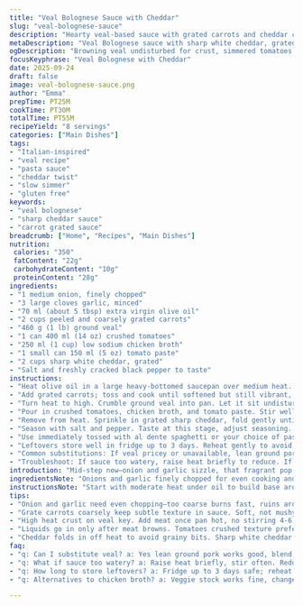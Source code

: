 ```yaml
---
title: "Veal Bolognese Sauce with Cheddar"
slug: "veal-bolognese-sauce"
description: "Hearty veal-based sauce with grated carrots and cheddar cheese. Starts by sautéing onion and garlic until fragrant, followed by softening carrots. Ground veal browned undisturbed for crust formation. Tomatoes, chicken broth, and tomato paste added, simmered gently to meld flavors. Off heat, sharp cheddar stirred in for creaminess and depth. Salt and pepper adjust seasoning. Best tossed with cooked spaghetti. Dairy-rich twist, replacing classic parmesan. Uses olive oil for a fragrant base. Visual and tactile cues emphasized over strict timing. Suitable gluten and egg free, no nuts. Makes 8 servings. Unique take on bolognese with a mild gamey veal flavor balanced by sweet carrot and sharp cheddar."
metaDescription: "Veal Bolognese sauce with sharp white cheddar, grated carrots, simmered low and slow. Rustic texture, browned crust, creamy cheese finish. Italian-inspired, 8 servings."
ogDescription: "Browning veal undisturbed for crust, simmered tomatoes with grated carrots, folded in sharp cheddar for creamy depth. Italian-style, rich layering with every stir."
focusKeyphrase: "Veal Bolognese with Cheddar"
date: 2025-09-24
draft: false
image: veal-bolognese-sauce.png
author: "Emma"
prepTime: PT25M
cookTime: PT30M
totalTime: PT55M
recipeYield: "8 servings"
categories: ["Main Dishes"]
tags:
- "Italian-inspired"
- "veal recipe"
- "pasta sauce"
- "cheddar twist"
- "slow simmer"
- "gluten free"
keywords:
- "veal bolognese"
- "sharp cheddar sauce"
- "carrot grated sauce"
breadcrumb: ["Home", "Recipes", "Main Dishes"]
nutrition: 
 calories: "350"
 fatContent: "22g"
 carbohydrateContent: "10g"
 proteinContent: "28g"
ingredients:
- "1 medium onion, finely chopped"
- "3 large cloves garlic, minced"
- "70 ml (about 5 tbsp) extra virgin olive oil"
- "2 cups peeled and coarsely grated carrots"
- "460 g (1 lb) ground veal"
- "1 can 400 ml (14 oz) crushed tomatoes"
- "250 ml (1 cup) low sodium chicken broth"
- "1 small can 150 ml (5 oz) tomato paste"
- "2 cups sharp white cheddar, grated"
- "Salt and freshly cracked black pepper to taste"
instructions:
- "Heat olive oil in a large heavy-bottomed saucepan over medium heat. Add chopped onion and garlic; stir constantly, cook until translucent and aromatic, about 2-3 minutes, careful not to brown."
- "Add grated carrots; toss and cook until softened but still vibrant, roughly 3 minutes. Notice subtle sweet smell rising."
- "Turn heat to high. Crumble ground veal into pan. Let it sit undisturbed for 4-6 minutes to develop a golden crust on bottom before stirring. This crust builds flavor and texture—don’t rush. Break meat up now with a wooden spoon. Cook another 2 mins to brown all sides thoroughly."
- "Pour in crushed tomatoes, chicken broth, and tomato paste. Stir well, bring to gentle simmer. Reduce heat to low and let bubble very gently for 20 minutes. Sauce should thicken and reduce slowly, taking on glossy texture."
- "Remove from heat. Sprinkle in grated sharp cheddar, fold gently until fully melted and incorporated. Cheddar adds unexpected creaminess and depth, a tweak from classic parmesan or pecorino. "
- "Season with salt and pepper. Taste at this stage, adjust seasoning. Sometimes a pinch more salt wakes the whole sauce up."
- "Use immediately tossed with al dente spaghetti or your choice of pasta. The sauce clings well, cheese melts as it warms."
- "Leftovers store well in fridge up to 3 days. Reheat gently to avoid drying or separating."
- "Common substitutions: If veal pricey or unavailable, lean ground pork or a veal-pork combo works. Cheddar can be swapped for aged gouda or fontina for similar melt and tang. Chicken broth can be veggie stock for vegetarian tweak, though taste changes."
- "Troubleshoot: If sauce too watery, raise heat briefly to reduce. If too thick, add splash chicken broth or water. Avoid boiling vigorously; breaks emulsions and dries sauce."
introduction: "Mid-step now—onion and garlic sizzle, that fragrant pop filling kitchen. Carrots add texture and subtle sweetness, balances veal’s mild game. Ground veal needs patience, sit undisturbed to brown—golden crust means flavor. No stirring frenzy; let crust form. Tomato mix simmers just right, thickens, waiting. Cheese folded last—white cheddar, sharp bite contrasting mellow sauce. Never too gloppy, nor weak. Season by taste, not time. Pasta waiting, warm and ready. Tried beef, pork combos before, but veal unique, delicate. Cheddar twist adds richness yet melts smooth, simpler than parmesan fuss. Essential senses guide timing here—listen, smell, see changes more than watch the clock. Rustic, practical, approachable. No fuss, but respect to each step’s role. Kitchen smells making you hungry yet?"
ingredientsNote: "Onions and garlic finely chopped for even cooking and aroma release; coarse garlic can burn fast so watch heat. Carrots grated coarsely to retain tiny texture in sauce, not mushy puree but soft enough to integrate seamlessly. Veal is lean, delicate in flavor; browning builds Maillard flavor, don’t skip. Olive oil quality impacts aroma; extra virgin preferred for floral notes. Tomatoes should be crushed for texture, whole peeled would require mashing. Chicken broth adds umami depth; homemade is best but store-bought low sodium works fine. Tomato paste thickens naturally; can substitute with double crushed tomatoes but finally adjust broth quantity. Sharp white cheddar rather than traditional parmesan adds creamy tang and melts smoothly into the hot sauce, unexpected but worthwhile. Salt and fresh pepper essential to brighten flavors; season at end to avoid drying meat prematurely. These choices balance complexity with simplicity, flexible to household pantry."
instructionsNote: "Start with moderate heat under oil to build base aromas without burning garlic. The brief 2-3 minutes until onion translucent is key—no color, just softness and fragrance. Then carrots in; allow slight softening but keep structure for better mouthfeel. Raising heat to high for veal lets natural sugars caramelize, ground meat crust forms, enhancing texture. Resist stirring for 4-6 minutes, instead observe edges for browning cues. Stir after crust forms, maintaining meat lumps but no large chunks. Adding liquids after meat browns prevents steaming and loss of flavor. Simmer low and slow—around 20 minutes, but watch sauce thickness and shine, see it coat back of spoon; this signals readiness. Removing from heat for cheese folding avoids graininess; cheddar melts smoothly in residual heat. Seasoning last gives control; salt draws moisture so final adjustment essential. Timing based on sensory cues not stopwatch—listen to sizzle, smell tomato sweet acidity, see meat color. Use wooden spoon to avoid scratches and increase thermal conductivity. Patience in each step yields layered flavors, both rustic and refined."
tips:
- "Onion and garlic need even chopping—too coarse burns fast, ruins aroma. Start moderate heat olive oil; watch closely. Onion translucent means ready, not browned. Garlic follows quickly; scent pops as sign. Timing here controls base flavor."
- "Grate carrots coarsely keep subtle texture in sauce. Soft, not mushy; adds sweetness balancing veal’s game note. Toss in after onion, stir briefly to warm. Overcook carrot softens flavor, loses bite. Visual cue: vibrant orange still visible."
- "High heat crust on veal key. Add meat once pan hot, no stirring 4-6 minutes. Builds browning on bottom, deepens taste. Patience pays, no rushing or constant stirring. Break up after crust forms, keep lumps rough. Meat not uniform mince."
- "Liquids go in only after meat browns. Tomatoes crushed texture preferred; whole requires mashing and loses punch. Low simmer best for 20 minutes to thicken. Sauce should coat back of spoon with glossy surface; signals ready. Don’t boil vigorously breaks shine."
- "Cheddar folds in off heat to avoid grainy bits. Sharp white cheddar melts creaminess, contrast to mellow tomato base. Parmesan skip here; cheddar adds softer tang. Stir gently, cheese integrates with residual warmth. Season salt last; avoids drying meat."
faq:
- "q: Can I substitute veal? a: Yes lean ground pork works good, blend pork-veal combo too. Beef too strong here. Makes sauce heavier. Adjust cooking time slightly, crust forms differently but similar."
- "q: What if sauce too watery? a: Raise heat briefly, stir often. Reduces fast. Too thick? Add broth or water small splash. Avoid boiling hard loses emulsions, dries sauce texture. Balance careful, watch shine on spoon."
- "q: How long to store leftovers? a: Fridge up to 3 days safe; reheat gentle low heat. Avoid microwave if possible, breaks cheese melt, sauce separates. Freeze okay but reheat slower. Texture changes slightly after freezing."
- "q: Alternatives to chicken broth? a: Veggie stock works fine, changes flavor profile more mild. Water usable but lacks umami. Homemade best but low sodium store-bought fine. Adjust seasoning after simmer, salt pulls out depth."

---
```

